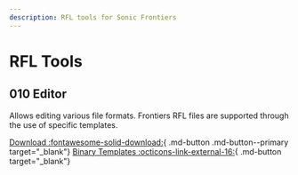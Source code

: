 ```yaml
---
description: RFL tools for Sonic Frontiers
---
```

# RFL Tools

## 010 Editor
Allows editing various file formats. Frontiers RFL files are supported through the use of specific templates.

[Download :fontawesome-solid-download:](https://www.sweetscape.com/010editor/){ .md-button .md-button--primary target="_blank"}
[Binary Templates :octicons-link-external-16:](https://github.com/blueskythlikesclouds/RflTemplates/tree/master/SonicFrontiers/Uncategorized){ .md-button target="_blank"}
